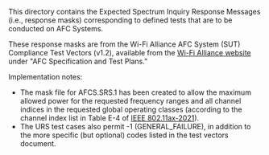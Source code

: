 This directory contains the Expected Spectrum Inquiry Response Messages (i.e., response masks) corresponding to defined tests that are to be conducted on AFC Systems.

These response masks are from the Wi-Fi Alliance AFC System (SUT) Compliance Test Vectors (v1.2), available from the [Wi-Fi Alliance website](https://www.wi-fi.org/discover-wi-fi/specifications) under "AFC Specification and Test Plans."

Implementation notes:
  * The mask file for AFCS.SRS.1 has been created to allow the maximum allowed power for the requested frequency ranges and all channel indices in the requested global operating classes (according to the channel index list in Table E-4 of [IEEE 802.11ax-2021](https://ieeexplore.ieee.org/document/9442429)).
  * The URS test cases also permit -1 (GENERAL_FAILURE), in addition to the more specific (but optional) codes listed in the test vectors document.
